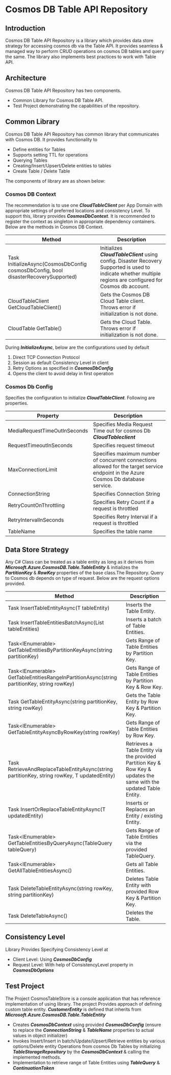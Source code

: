 # Cosmos DB Table API Repository

## Introduction
Cosmos DB Table API Repository is a library which provides data store strategy for accessing cosmos db via the Table API. It provides seamless & managed way to perform CRUD operations on cosmos DB tables and query the same. The library also implements best practices to work with Table API.

## Architecture
Cosmos DB Table API Repository has two components.
* Common Library for Cosmos DB Table API.
* Test Project demonstrating the capabilities of the repository.

## Common Library
Cosmos DB Table API Repository has common library that communicates with Cosmos DB. It provides functionality to
* Define entities for Tables
* Supports setting TTL for operations
* Querying Tables
* Creating/Insert/Upsert/Delete entities to tables
* Create Table / Delete Table

The components of library are as shown below:

### Cosmos DB Context
The recommendation is to use one **_CloudTableClient_** per App Domain with appropriate settings of preferred locations and consistency Level. To support this, library provides **_CosmosDbContext_**. It is recommended to register the context as singleton in appropriate dependency containers. Below are the methods in Cosmos DB Context.

| Method                                                                                       | Description   |
| -------------------------------------------------------------------------------------------- |---------------|
| Task InitializeAsync(CosmosDbConfig cosmosDbConfig, bool disasterRecoverySupported)      | Initializes **_CloudTableClient_** using config. Disaster Recovery Supported is used to indicate whether multiple regions are configured for Cosmos db account. |
| CloudTableClient GetCloudTableClient()                                                       | Gets the Cosmos DB Cloud Table client. Throws error if initialization is not done.|
| CloudTable GetTable()                                                                        | Gets the Cloud Table. Throws error if initialization is not done.|

During **_InitializeAsync_**, below are the configurations used by default
1. Direct TCP Connection Protocol
2. Session as default Consistency Level in client
3. Retry Options as specified in **_CosmosDbConfig_**
4. Opens the client to avoid delay in first operation

###  Cosmos Db Config
Specifies the configuration to initialize **_CloudTableClient_**. Following are properties.

| Property                                                                                       | Description   |
| --------------------------------------------------------------------------------------------   |---------------|
| MediaRequestTimeOutInSeconds                                                                   | Specifies Media Request Time out for cosmos Db **_CloudTableclient_** |
| RequestTimeoutInSeconds                                                                        | Specifies request timeout |
| MaxConnectionLimit                                                                             | Specifies maximum number of concurrent connections allowed for the target service endpoint in the Azure Cosmos Db database service. |
| ConnectionString                                                                               | Specifies Connection String |
| RetryCountOnThrottling                                                                         | Specifies Retry Count if a request is throttled |
| RetryIntervalInSeconds                                                                         | Specifies Retry Interval if a request is throttled |
| TableName                                                                                      | Specifies the table name|

## Data Store Strategy
Any C# Class can be treated as a table entity as long as it derives from **_Microsoft.Azure.CosmosDB.Table.TableEntity_** & initializes the **_PartitionKey_** & **_RowKey_** properties of the base class.The Repository. Query to Cosmos db depends on type of request. Below are the request options provided.

| Method                                                                                       | Description   |
| -------------------------------------------------------------------------------------------- |---------------|
| Task<int> InsertTableEntityAsync(T tableEntity)                                              | Inserts the Table Entity. |
| Task InsertTableEntitiesBatchAsync(List<T> tableEntities)                                    | Inserts a batch of Table Entities.|
| Task<IEnumerable<T>> GetTableEntitiesByPartitionKeyAsync(string partitionKey)                | Gets Range of Table Entities by Partition Key.|
| Task<IEnumerable<T>> GetTableEntitiesRangeInPartitionAsync(string partitionKey, string rowKey)| Gets Range of Table Entities by Partition Key & Row Key.|
| Task<T> GetTableEntityAsync(string partitionKey, string rowKey)                              | Gets the Table Entity by Row Key & Partition Key.|
| Task<IEnumerable<T>> GetTableEntityAsyncByRowKey(string rowKey)                              | Gets Range of Table Entities by Row Key.|
| Task RetrieveAndReplaceTableEntityAsync(string partitionKey, string rowKey, T updatedEntity) | Retrieves a Table Entity via the provided Partition Key & Row Key & updates the same with the updated Table Entity.|
| Task<int> InsertOrReplaceTableEntityAsync(T updatedEntity)                                   | Inserts or Replaces an Entity / existing Entity.|
| Task<IEnumerable<T>> GetTableEntitiesByQueryAsync(TableQuery<T> tableQuery)                  | Gets Range of Table Entities via the provided TableQuery.|
| Task<IEnumerable<T>> GetAllTableEntitiesAsync()                                              | Gets all Table Entities.|
| Task<int> DeleteTableEntityAsync(string rowKey, string partitionKey)                         | Deletes Table Entity with provided Row Key & Partition Key.|
| Task<bool> DeleteTableAsync()                                                                | Deletes the Table.| 

## Consistency Level
Library Provides Specifying Consistency Level at
* Client Level: Using **_CosmosDbConfig_**
* Request Level: With help of ConsistencyLevel property in **_CosmosDbOptions_**

## Test Project
The Project CosmosTableStore is a console application that has reference implementation of using library. The project
Provides approach of defining custom table entity. **_CustomerEntity_** is defined that inherits from **_Microsoft.Azure.CosmosDB.Table.TableEntity_**
* Creates **_CosmosDbContext_** using provided **_CosmosDbConfig_** (ensure to replace the **_ConnectionString_** & **_TableName_** properties to actual values in object initializer)
* Invokes Insert/Insert in batch/Update/Upsert/Retrieve entities by various options/Delete entity Operations from cosmos Db Tables by initializing **_TableStorageRepository_** by the **_CosmosDbContext_** & calling the implemented methods.
* Implementation to retrieve range of Table Entities using **_TableQuery_** & **_ContinuationToken_**
